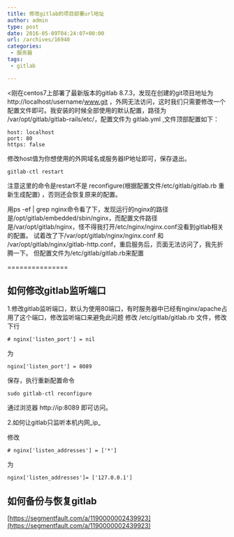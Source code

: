 ```yaml
---
title: 修改gitlab的项目部署url地址
author: admin
type: post
date: 2016-05-09T04:24:07+00:00
url: /archives/16940
categories:
 - 服务器
tags:
 - gitlab

---
```

<刚在centos7上部署了最新版本的gitlab 8.7.3，发现在创建的git项目地址为http://localhost/username/www.git ，外网无法访问，这时我们只需要修改一个配置文件即可。我安装的时候全部使用的默认配置，路径为 /var/opt/gitlab/gitlab-rails/etc/，配置文件为 gitlab.yml ,文件顶部配置如下：

```
host: localhost
port: 80
https: false
```

修改host值为你想使用的外网域名或服务器IP地址即可，保存退出。

```
gitlab-ctl restart
```

注意这里的命令是restart不是 reconfigure(根据配置文件/etc/gitlab/gitlab.rb 重新生成配置) ，否则还会恢复原来的配置。

用ps -ef | grep nginx命令看了下，发现运行的nginx的路径是/opt/gitlab/embedded/sbin/nginx，而配置文件路径是/var/opt/gitlab/nginx，怪不得我打开/etc/nginx/nginx.conf没看到gitlab相关的配置。
试着改了下/var/opt/gitlab/nginx/nginx.conf 和 /var/opt/gitlab/nginx/gitlab-http.conf，重启服务后，页面无法访问了，我先折腾一下。
但配置文件为/etc/gitlab/gitlab.rb来配置

===============

## 如何修改gitlab监听端口

1.修改gitlab监听端口，默认为使用80端口，有时服务器中已经有nginx/apache占用了这个端口，修改监听端口来避免此问题
修改 /etc/gitlab/gitlab.rb 文件，修改下行

```
# nginx['listen_port'] = nil
```

为

```
nginx['listen_port'] = 8089
```

保存，执行重新配置命令

```
sudo gitlab-ctl reconfigure
```

通过浏览器 http://ip:8089 即可访问。

2.如何让gitlab只监听本机内网_ip_

修改

```
# nginx['listen_addresses'] = ['*']
```

为

```
nginx['listen_addresses']= ['127.0.0.1']
```

## 如何备份与恢复gitlab

[https://segmentfault.com/a/1190000002439923](https://segmentfault.com/a/1190000002439923)